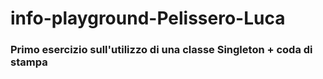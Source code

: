 # info-playground-Pelissero-Luca

### Primo esercizio sull'utilizzo di una classe Singleton + coda di stampa
